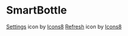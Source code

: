 # SmartBottle


<a target="_blank" href="https://icons8.com/icon/flyFkP7sj07V/settings">Settings</a> icon by <a target="_blank" href="https://icons8.com">Icons8</a>
<a target="_blank" href="https://icons8.com/icon/21100/refresh">Refresh</a> icon by <a target="_blank" href="https://icons8.com">Icons8</a>
